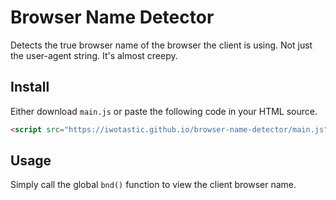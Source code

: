 # Browser Name Detector
Detects the true browser name of the browser the client is using. Not just the user-agent string. It's almost creepy.

## Install
Either download `main.js` or paste the following code in your HTML source.
```html
<script src="https://iwotastic.github.io/browser-name-detector/main.js"></script>
```

## Usage
Simply call the global `bnd()` function to view the client browser name.
